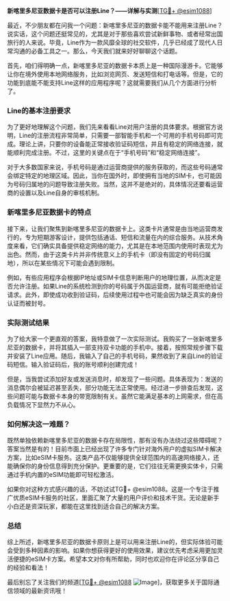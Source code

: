 **新喀里多尼亚数据卡是否可以注册Line？——详解与实测**[[TG💪+ @esim1088](https://t.me/s/esim1088)]

最近，不少朋友都在问我一个问题：新喀里多尼亚的数据卡能不能用来注册Line？说实话，这个问题还挺常见的，尤其是对于那些喜欢尝试新鲜事物、或者经常出国旅行的人来说。毕竟，Line作为一款风靡全球的社交软件，几乎已经成了现代人日常沟通的必备工具之一。那么，今天我们就来好好聊聊这个话题。

首先，咱们得明确一点，新喀里多尼亚的数据卡本质上是一种国际漫游卡。它能够让你在境外使用本地网络服务，比如浏览网页、发送短信和打电话等。但是，它的功能到底能不能支持Line这样的应用程序呢？这就需要我们从几个方面进行分析了。

### Line的基本注册要求

为了更好地理解这个问题，我们先来看看Line对用户注册的具体要求。根据官方说明，Line的注册流程非常简单，只需要一部智能手机和一个可用的手机号码即可完成。理论上讲，只要你的设备能正常接收验证码短信，并且有稳定的网络连接，就能顺利完成注册。不过，这里的关键点在于“手机号码”和“稳定网络连接”。

对于大多数国家来说，手机号码是通过运营商提供的服务获取的，而这些号码通常会绑定特定的地理区域。因此，当你在国外时，即使拥有当地的SIM卡，也可能因为号码归属地的问题导致注册失败。当然，这并不是绝对的，具体情况还要看运营商的设置以及Line自身的审核机制。

### 新喀里多尼亚数据卡的特点

接下来，让我们聚焦到新喀里多尼亚的数据卡上。这类卡片通常是由当地运营商发行的，专为短期游客设计，提供包括通话、短信和流量在内的综合服务。从技术角度来看，它们确实具备提供稳定网络的能力，尤其是在本地范围内使用时表现尤为出色。然而，由于这类卡片并非传统意义上的手机卡（即没有固定的号码归属地），所以在某些情况下可能会遇到限制。

例如，有些应用程序会根据IP地址或SIM卡信息判断用户的地理位置，从而决定是否允许注册。如果Line的系统检测到你的号码属于外国运营商，就有可能拒绝验证请求。此外，即使成功收到验证码，后续使用过程中也可能会因为缺乏真实的身份认证而被封号。

### 实际测试结果

为了给大家一个更直观的答案，我特意做了一次实际测试。我购买了一张新喀里多尼亚的数据卡，并将其插入一部支持双卡功能的手机中。接着，按照常规步骤下载并安装了Line应用。随后，我输入了自己的手机号码，果然收到了来自Line的验证码短信。输入验证码后，我的账号顺利创建完成！

但是，当我尝试添加好友或发送消息时，却发现了一些问题。具体表现为：发送的消息偶尔会被延迟甚至丢失，部分功能无法正常使用。经过进一步排查后发现，这些问题可能与数据卡本身的带宽限制有关。虽然它能满足基本的上网需求，但在高负载情况下显然力不从心。

### 如何解决这一难题？

既然单独依赖新喀里多尼亚的数据卡存在局限性，那有没有办法绕过这些障碍呢？答案当然是有的！目前市面上已经出现了许多专门针对海外用户的虚拟SIM卡解决方案，比如eSIM卡服务。这类产品不仅能够提供全球范围内的高速网络接入，还能确保你的身份信息得到充分保护。更重要的是，它们往往无需更换实体卡，只需通过手机内置的eSIM功能即可轻松激活。

如果你对这种方式感兴趣的话，不妨试试TG💪+ @esim1088。这是一个专注于推广优质eSIM卡服务的社区，里面汇聚了大量的用户评价和技术干货。无论是新手小白还是资深玩家，都能在这里找到适合自己的解决方案。

### 总结

综上所述，新喀里多尼亚的数据卡原则上是可以用来注册Line的，但实际体验可能会受到多种因素的影响。如果你想获得更好的使用效果，建议优先考虑采用更加灵活便捷的eSIM卡方案。希望本文对你有所帮助，同时也欢迎你在评论区分享自己的经验和看法！

最后别忘了关注我们的频道[[TG💪+ @esim1088](https://t.me/s/esim1088) ![Image](https://i.postimg.cc/4NQfJmqS/Snipaste-2025-05-13-00-14-12.png)]，获取更多关于国际通信领域的最新资讯哦！